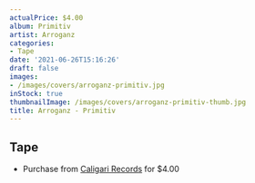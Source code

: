 ```yaml
---
actualPrice: $4.00
album: Primitiv
artist: Arroganz
categories:
- Tape
date: '2021-06-26T15:16:26'
draft: false
images:
- /images/covers/arroganz-primitiv.jpg
inStock: true
thumbnailImage: /images/covers/arroganz-primitiv-thumb.jpg
title: Arroganz - Primitiv
---
```


## Tape
* Purchase from [Caligari Records](https://caligarirecords.storenvy.com/products/24024951-arroganz-primitiv) for $4.00
